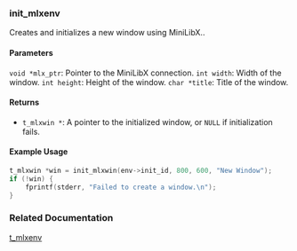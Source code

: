 ### init_mlxenv
Creates and initializes a new window using MiniLibX..

#### Parameters
`void *mlx_ptr`: Pointer to the MiniLibX connection.
`int width`: Width of the window.
`int height`: Height of the window.
`char *title`: Title of the window.

#### Returns
- `t_mlxwin *`: A pointer to the initialized window, or `NULL` if initialization fails.

#### Example Usage
```c
t_mlxwin *win = init_mlxwin(env->init_id, 800, 600, "New Window");
if (!win) {
    fprintf(stderr, "Failed to create a window.\n");
}
```

### Related Documentation
[t_mlxenv](./t_mlxenv.md)
